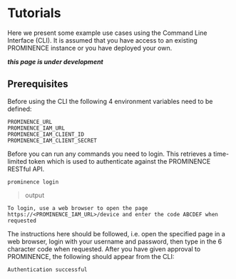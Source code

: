 # Tutorials

Here we present some example use cases using the Command Line Interface (CLI). It is assumed that you have access to an existing PROMINENCE instance or you have deployed your own.

***this page is under development***

## Prerequisites
Before using the CLI the following 4 environment variables need to be defined:
```
PROMINENCE_URL
PROMINENCE_IAM_URL
PROMINENCE_IAM_CLIENT_ID
PROMINENCE_IAM_CLIENT_SECRET
```

Before you can run any commands you need to login. This retrieves a time-limited token which is used to authenticate against the PROMINENCE RESTful API.
```
prominence login
```

> output

```
To login, use a web browser to open the page https://<PROMINENCE_IAM_URL>/device and enter the code ABCDEF when requested
```
The instructions here should be followed, i.e. open the specified page in a web browser, login with your username and password, then type in the 6 character code when requested. After you have given approval to PROMINENCE, the following should appear from the CLI:
```
Authentication successful
```


